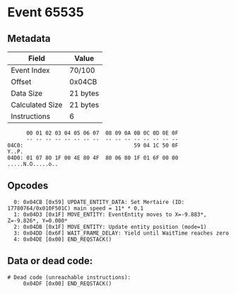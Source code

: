 # Event 65535

## Metadata

| Field           | Value    |
|-----------------|----------|
| Event Index     | 70/100   |
| Offset          | 0x04CB   |
| Data Size       | 21 bytes |
| Calculated Size | 21 bytes |
| Instructions    | 6        |

```
      00 01 02 03 04 05 06 07  08 09 0A 0B 0C 0D 0E 0F
      -- -- -- -- -- -- -- --  -- -- -- -- -- -- -- --
04C0:                                   59 04 1C 50 0F             Y..P.
04D0: 01 07 80 1F 00 4E 80 4F  80 06 80 1F 01 6F 00 00  .....N.O.....o..
```

## Opcodes

```
  0: 0x04CB [0x59] UPDATE_ENTITY_DATA: Set Mertaire (ID: 17780764/0x010F501C) main speed = 11* * 0.1
  1: 0x04D3 [0x1F] MOVE_ENTITY: EventEntity moves to X=-9.883*, Z=-9.826*, Y=0.000*
  2: 0x04DB [0x1F] MOVE_ENTITY: Update entity position (mode=1)
  3: 0x04DD [0x6F] WAIT_FRAME_DELAY: Yield until WaitTime reaches zero
  4: 0x04DE [0x00] END_REQSTACK()
```

## Data or dead code:

```
# Dead code (unreachable instructions):
     0x04DF [0x00] END_REQSTACK()
```